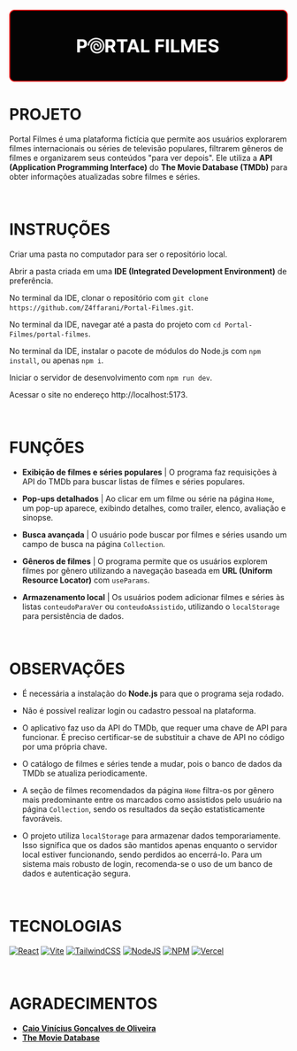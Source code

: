 ![banner](./assets/banner.png)

# PROJETO
Portal Filmes é uma plataforma fictícia que permite aos usuários explorarem filmes internacionais ou séries de televisão populares, filtrarem gêneros de filmes e organizarem seus conteúdos "para ver depois". Ele utiliza a **API (Application Programming Interface)** do **The Movie Database (TMDb)** para obter informações atualizadas sobre filmes e séries.

<br>    

# INSTRUÇÕES
Criar uma pasta no computador para ser o repositório local.

Abrir a pasta criada em uma **IDE (Integrated Development Environment)** de preferência.

No terminal da IDE, clonar o repositório com `git clone https://github.com/Z4ffarani/Portal-Filmes.git`.

No terminal da IDE, navegar até a pasta do projeto com `cd Portal-Filmes/portal-filmes`.

No terminal da IDE, instalar o pacote de módulos do Node.js com `npm install`, ou apenas `npm i`.

Iniciar o servidor de desenvolvimento com `npm run dev`.

Acessar o site no endereço http://localhost:5173.

<br>

# FUNÇÕES
- **Exibição de filmes e séries populares** | O programa faz requisições à API do TMDb para buscar listas de filmes e séries populares.
  
- **Pop-ups detalhados** | Ao clicar em um filme ou série na página `Home`, um pop-up aparece, exibindo detalhes, como trailer, elenco, avaliação e sinopse.

- **Busca avançada** | O usuário pode buscar por filmes e séries usando um campo de busca na página `Collection`.
  
- **Gêneros de filmes** | O programa permite que os usuários explorem filmes por gênero utilizando a navegação baseada em **URL (Uniform Resource Locator)** com `useParams`.

- **Armazenamento local** | Os usuários podem adicionar filmes e séries às listas `conteudoParaVer` ou `conteudoAssistido`, utilizando o `localStorage` para persistência de dados.

<br>

# OBSERVAÇÕES
- É necessária a instalação do **Node.js** para que o programa seja rodado.

- Não é possível realizar login ou cadastro pessoal na plataforma.

- O aplicativo faz uso da API do TMDb, que requer uma chave de API para funcionar. É preciso certificar-se de substituir a chave de API no código por uma própria chave.

- O catálogo de filmes e séries tende a mudar, pois o banco de dados da TMDb se atualiza periodicamente.

- A seção de filmes recomendados da página `Home` filtra-os por gênero mais predominante entre os marcados como assistidos pelo usuário na página `Collection`, sendo os resultados da seção estatisticamente favoráveis.

- O projeto utiliza `localStorage` para armazenar dados temporariamente. Isso significa que os dados são mantidos apenas enquanto o servidor local estiver funcionando, sendo perdidos ao encerrá-lo. Para um sistema mais robusto de login, recomenda-se o uso de um banco de dados e autenticação segura.

<br>

# TECNOLOGIAS
[![React](https://img.shields.io/badge/react-%2320232a.svg?style=for-the-badge&logo=react&logoColor=%2361DAFB)](https://react.dev)
[![Vite](https://img.shields.io/badge/vite-%23646CFF.svg?style=for-the-badge&logo=vite&logoColor=white)](https://vitejs.dev)
[![TailwindCSS](https://img.shields.io/badge/tailwindcss-%2338B2AC.svg?style=for-the-badge&logo=tailwind-css&logoColor=white)](https://styled-components.com)
[![NodeJS](https://img.shields.io/badge/node.js-6DA55F?style=for-the-badge&logo=node.js&logoColor=white)](https://nodejs.org/en/download/source-code)
[![NPM](https://img.shields.io/badge/NPM-%23CB3837.svg?style=for-the-badge&logo=npm&logoColor=white)](https://www.npmjs.com/package/react-router-dom)
[![Vercel](https://img.shields.io/badge/vercel-%23000000.svg?style=for-the-badge&logo=vercel&logoColor=white)](https://vercel.com/)

<br>

# AGRADECIMENTOS
- **[Caio Vinícius Gonçalves de Oliveira](https://github.com/caiooliveira-tech)**
- **[The Movie Database](https://www.themoviedb.org)**